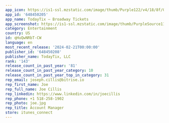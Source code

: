 ```yaml
---
app_icon: https://is1-ssl.mzstatic.com/image/thumb/Purple122/v4/18/8f/03/188f037b-3f8b-89d6-58c0-4bd6ff4ce140/AppIcon-1x_U007emarketing-0-7-0-0-0-85-220-0.png/1024x1024bb.png
app_id: '648450205'
app_name: TodayTix – Broadway Tickets
app_screenshot: https://is1-ssl.mzstatic.com/image/thumb/PurpleSource112/v4/52/14/df/5214dfd4-ee65-903a-2452-531ffb6743f8/d94ef21e-8dcf-4537-8539-d7c47549f1d3_1@3x__U00282_U0029.png/1242x2688bb.png
category: Entertainment
country: US
id: qHuQwNRbT-CW
language: en
most_recent_release: '2024-02-21T00:00:00'
publisher_id: '648450208'
publisher_name: TodayTix, LLC
rank: '143'
release_count_in_past_year: '81'
release_count_in_past_year_category: 10
release_count_in_past_year_top_in_category: 31
rep_email: joseph.cillis@bitrise.io
rep_first_name: Joe
rep_full_name: Joe Cillis
rep_linkedin: https://www.linkedin.com/in/joecillis
rep_phone: +1 518-258-1902
rep_photo: joe.jpg
rep_title: Account Manager
store: itunes_connect
---
```

